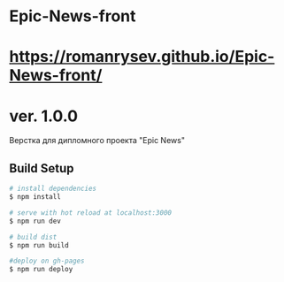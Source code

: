 # Epic-News-front
# https://romanrysev.github.io/Epic-News-front/
# ver. 1.0.0

Верстка для дипломного проекта "Epic News"

## Build Setup

```bash
# install dependencies
$ npm install

# serve with hot reload at localhost:3000
$ npm run dev

# build dist
$ npm run build

#deploy on gh-pages
$ npm run deploy

